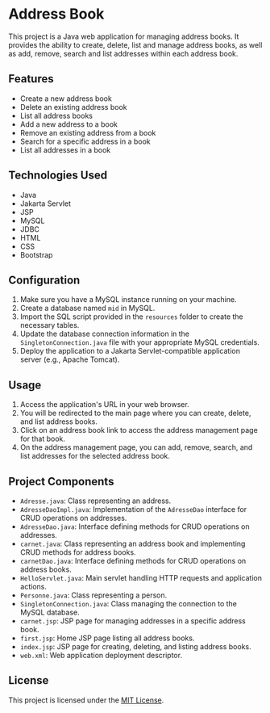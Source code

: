 # Address Book

This project is a Java web application for managing address books. It provides the ability to create, delete, list and manage address books, as well as add, remove, search and list addresses within each address book.

## Features

- Create a new address book
- Delete an existing address book
- List all address books
- Add a new address to a book
- Remove an existing address from a book
- Search for a specific address in a book
- List all addresses in a book

## Technologies Used

- Java
- Jakarta Servlet
- JSP
- MySQL
- JDBC
- HTML
- CSS
- Bootstrap

## Configuration

1. Make sure you have a MySQL instance running on your machine.
2. Create a database named `mid` in MySQL.
3. Import the SQL script provided in the `resources` folder to create the necessary tables.
4. Update the database connection information in the `SingletonConnection.java` file with your appropriate MySQL credentials.
5. Deploy the application to a Jakarta Servlet-compatible application server (e.g., Apache Tomcat).

## Usage

1. Access the application's URL in your web browser.
2. You will be redirected to the main page where you can create, delete, and list address books.
3. Click on an address book link to access the address management page for that book.
4. On the address management page, you can add, remove, search, and list addresses for the selected address book.

## Project Components

- `Adresse.java`: Class representing an address.
- `AdresseDaoImpl.java`: Implementation of the `AdresseDao` interface for CRUD operations on addresses.
- `AdresseDao.java`: Interface defining methods for CRUD operations on addresses.
- `carnet.java`: Class representing an address book and implementing CRUD methods for address books.
- `carnetDao.java`: Interface defining methods for CRUD operations on address books.
- `HelloServlet.java`: Main servlet handling HTTP requests and application actions.
- `Personne.java`: Class representing a person.
- `SingletonConnection.java`: Class managing the connection to the MySQL database.
- `carnet.jsp`: JSP page for managing addresses in a specific address book.
- `first.jsp`: Home JSP page listing all address books.
- `index.jsp`: JSP page for creating, deleting, and listing address books.
- `web.xml`: Web application deployment descriptor.

## License

This project is licensed under the [MIT License](https://choosealicense.com/licenses/mit/).

    
